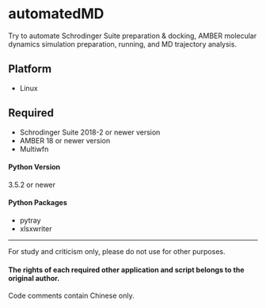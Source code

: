 automatedMD
==========
Try to automate Schrodinger Suite preparation &amp; docking, AMBER molecular dynamics simulation preparation, running, and MD trajectory analysis.

  
   

## Platform  
* Linux  
## Required    
* Schrodinger Suite 2018-2 or newer version  
* AMBER 18 or newer version  
* Multiwfn  
#### Python Version
3.5.2 or newer
#### Python Packages  
* pytray  
* xlsxwriter  
  
* * *
For study and criticism only, please do not use for other purposes.  
#### The rights of each required other application and script belongs to the original author.


Code comments contain Chinese only.
